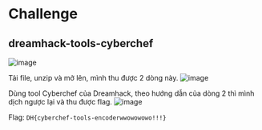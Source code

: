 # Challenge
## dreamhack-tools-cyberchef
![image](https://github.com/user-attachments/assets/5e394e60-9388-4c13-bfdf-f7f7f90b0e04)

Tải file, unzip và mở lên, mình thu được 2 dòng này. 
![image](https://github.com/user-attachments/assets/df8dd524-b3c1-47ec-b0f9-f20c90c23280)

Dùng tool Cyberchef của Dreamhack, theo hướng dẫn của dòng 2 thì mình dịch ngược lại và thu được flag. 
![image](https://github.com/user-attachments/assets/5dca0b18-5261-4711-91c9-01bb0e83f3af)

Flag: `DH{cyberchef-tools-encoderwwowowowo!!!}`
